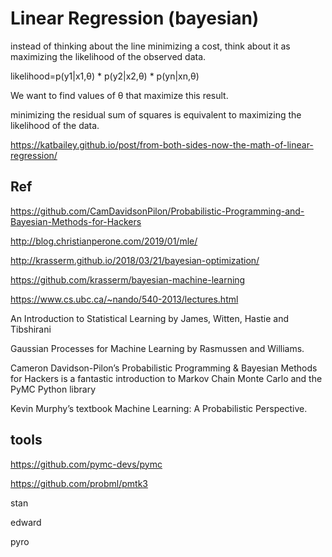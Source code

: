 
# Linear Regression (bayesian)

instead of thinking about the line minimizing a cost, think about it as maximizing the likelihood of the observed data.

likelihood=p(y1|x1,θ) * p(y2|x2,θ) * p(yn|xn,θ)

We want to find values of θ that maximize this result.

minimizing the residual sum of squares is equivalent to maximizing the likelihood of the data.

https://katbailey.github.io/post/from-both-sides-now-the-math-of-linear-regression/

## Ref

https://github.com/CamDavidsonPilon/Probabilistic-Programming-and-Bayesian-Methods-for-Hackers

http://blog.christianperone.com/2019/01/mle/

http://krasserm.github.io/2018/03/21/bayesian-optimization/

https://github.com/krasserm/bayesian-machine-learning

https://www.cs.ubc.ca/~nando/540-2013/lectures.html

An Introduction to Statistical Learning by James, Witten, Hastie and Tibshirani

Gaussian Processes for Machine Learning by Rasmussen and Williams.

Cameron Davidson-Pilon’s Probabilistic Programming & Bayesian Methods for Hackers is a fantastic introduction to Markov Chain Monte Carlo and the PyMC Python library

Kevin Murphy’s textbook Machine Learning: A Probabilistic Perspective.

## tools

https://github.com/pymc-devs/pymc

https://github.com/probml/pmtk3

stan

edward

pyro

